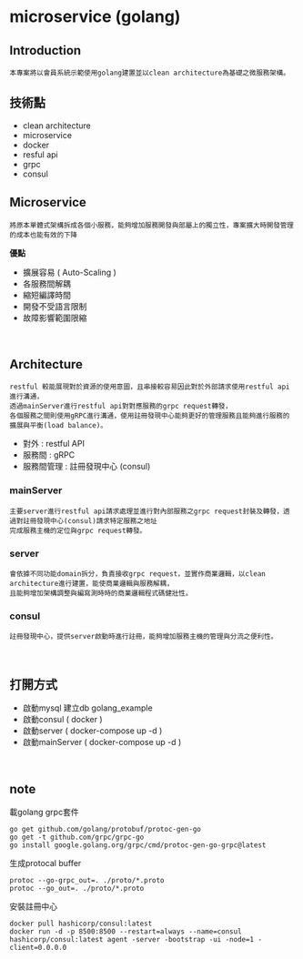 # **microservice (golang)**

## **Introduction**
```
本專案將以會員系統示範使用golang建置並以clean architecture為基礎之微服務架構。
```

## 技術點
* clean architecture
* microservice
* docker
* resful api
* grpc
* consul


## **Microservice**
```
將原本單體式架構拆成各個小服務，能夠增加服務開發與部屬上的獨立性，專案擴大時開發管理的成本也能有效的下降
```
**優點**
* 擴展容易 ( Auto-Scaling )
* 各服務間解耦
* 縮短編譯時間
* 開發不受語言限制
* 故障影響範圍限縮

<br>


## **Architecture**
```
restful 較能展現對於資源的使用意圖，且串接較容易因此對於外部請求使用restful api進行溝通，
透過mainServer進行restful api對對應服務的grpc request轉發，
各個服務之間則使用gRPC進行溝通，使用註冊發現中心能夠更好的管理服務且能夠進行服務的擴展與平衡(load balance)。
```

* 對外 : restful API
* 服務間 : gRPC
* 服務間管理 : 註冊發現中心 (consul)

### mainServer
```
主要server進行restful api請求處理並進行對內部服務之grpc request封裝及轉發，透過對註冊發現中心(consul)請求特定服務之地址
完成服務主機的定位與grpc request轉發。
```
### server
```
會依據不同功能domain拆分，負責接收grpc request，並實作商業邏輯，以clean architecture進行建置，能使商業邏輯與服務解耦，
且能夠增加架構調整與編寫測時時的商業邏輯程式碼健壯性。
```
### consul
```
註冊發現中心，提供server啟動時進行註冊，能夠增加服務主機的管理與分流之便利性。
```

<br>

## **打開方式**
* 啟動mysql 建立db golang_example
* 啟動consul ( docker )
* 啟動server ( docker-compose up -d )
* 啟動mainServer ( docker-compose up -d )

<br>

## **note**
載golang grpc套件
```
go get github.com/golang/protobuf/protoc-gen-go 
go get -t github.com/grpc/grpc-go    
go install google.golang.org/grpc/cmd/protoc-gen-go-grpc@latest
```

生成protocal buffer
```
protoc --go-grpc_out=. ./proto/*.proto
protoc --go_out=. ./proto/*.proto
```

安裝註冊中心
```
docker pull hashicorp/consul:latest
docker run -d -p 8500:8500 --restart=always --name=consul hashicorp/consul:latest agent -server -bootstrap -ui -node=1 -client=0.0.0.0
```